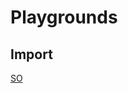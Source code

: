 # Playgrounds


## Import

[SO](https://stackoverflow.com/questions/24012511/mathematical-functions-in-swift)